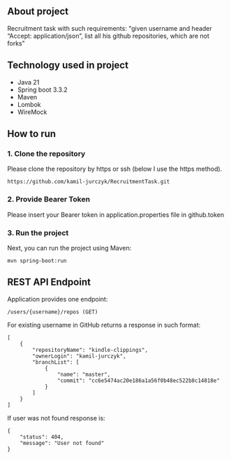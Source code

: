 ## About project
Recruitment task with such requirements:
"given username and header “Accept: application/json”, list all his github repositories, which are not forks"

## Technology used in project
* Java 21
* Spring boot 3.3.2
* Maven
* Lombok
* WireMock

## How to run

### 1. Clone the repository
Please clone the repository by https or ssh (below I use the https method).
```
https://github.com/kamil-jurczyk/RecruitmentTask.git
```
### 2. Provide Bearer Token
Please insert your Bearer token in application.properties file in github.token

### 3. Run the project
Next, you can run the project using Maven:
```
mvn spring-boot:run
```

## REST API Endpoint

Application provides one endpoint:
```
/users/{username}/repos (GET)
```
For existing username in GitHub returns a response in such format:
```
[
    {
        "repositoryName": "kindle-clippings",
        "ownerLogin": "kamil-jurczyk",
        "branchList": [
            {
                "name": "master",
                "commit": "cc6e5474ac20e186a1a56f0b48ec522b8c14818e"
            }
        ]
    }
]
```
If user was not found response is:
```
{
    "status": 404,
    "message": "User not found"
}
```
